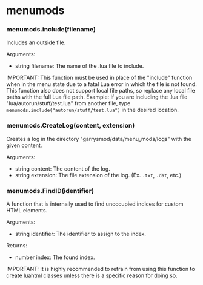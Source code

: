 # menumods

### menumods.include(filename)

Includes an outside file.

Arguments:

- string filename: The name of the .lua file to include.

IMPORTANT: This function must be used in place of the "include" function when in the menu state due to a fatal Lua error in which the file is not found. This function also does not support local file paths, so replace any local file paths with the full Lua file path. Example: If you are including the .lua file "lua/autorun/stuff/test.lua" from another file, type `menumods.include("autorun/stuff/test.lua")` in the desired location.

### menumods.CreateLog(content, extension)

Creates a log in the directory "garrysmod/data/menu_mods/logs" with the given content.

Arguments:

- string content: The content of the log.
- string extension: The file extension of the log. (Ex. `.txt`, `.dat`, etc.)

### menumods.FindID(identifier)

A function that is internally used to find unoccupied indices for custom HTML elements.

Arguments:

- string identifier: The identifier to assign to the index.

Returns:

- number index: The found index.

IMPORTANT: It is highly recommended to refrain from using this function to create luahtml classes unless there is a specific reason for doing so.
